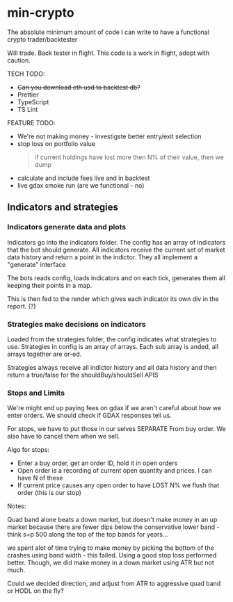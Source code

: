 # min-crypto

The absolute minimum amount of code I can write to have a functional crypto trader/backtester

Will trade. Back tester in flight. This code is a work in flight, adopt with caution.


TECH TODO:
* ~~Can you download eth usd to backtest db?~~
* Prettier
* TypeScript
* TS Lint


FEATURE TODO:

* We're not making money - investigste better entry/exit selection
* stop loss on portfolio value
    > if current holdings have lost more then N% of their value, then we dump
* calculate and include fees live and in backtest
* live gdax smoke run (are we functional - no)


## Indicators and strategies

### Indicators generate data and plots

Indicators go into the indicators folder. The config has an array of indicators 
that the bot should generate. All indicators receive the current set of market data history
and return a point in the indictor. They all implement a "generate" interface

The bots reads config, loads indicators and on each tick, generates them all keeping their 
points in a map.

This is then fed to the render which gives each indicator its own div in the report. (?) 


### Strategies make decisions on indicators

Loaded from the strategies folder, the config indicates what strategies to use. Strategies in
config is an array of arrays. Each sub array is anded, all arrays together are or-ed.

Strategies always receive all indictor history and all data history and then return a true/false for the shouldBuy/shouldSell APIS


### Stops and Limits

We're might end up paying fees on gdax if we aren't careful about how we enter orders. We should 
check if GDAX responses tell us.  

For stops, we have to put those in our selves SEPARATE From buy order. We also have to cancel them when we sell. 

Algo for stops:

* Enter a buy order, get an order ID, hold it in open orders
* Open order is a recording of current open quantity and prices. I can have N of these
* If current price causes any open order to have LOST N% we flush that order (this is our stop)



Notes: 

Quad band alone beats a down market, but doesn't make money in an up market because 
there are fewer dips below the conservative lower band - think s+p 500 along the top of 
the top bands for years...

we spent alot of time trying to make money by picking the bottom of the crashes using 
band width - this failed. Using a good stop loss performed better. Though, we did make
money in a down market using ATR but not much. 

Could we decided direction, and adjust from ATR to aggressive quad band or HODL on the fly?
